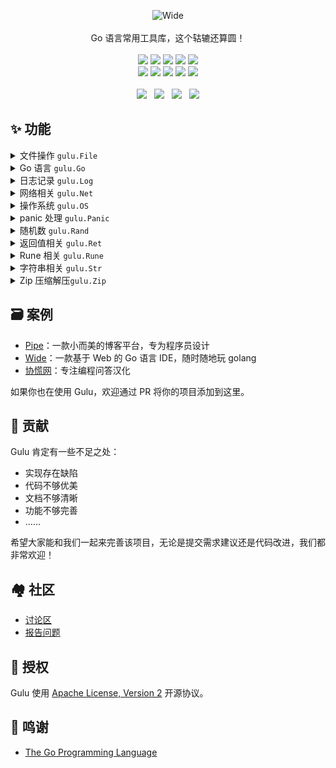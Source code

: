 <p align = "center">
<img alt="Wide" src="https://user-images.githubusercontent.com/873584/58315007-4100f080-7e43-11e9-9b10-b64a6a4a5d2d.png">
<br><br>
Go 语言常用工具库，这个轱辘还算圆！
<br><br>
<a title="Build Status" target="_blank" href="https://travis-ci.org/b3log/gulu"><img src="https://img.shields.io/travis/b3log/gulu.svg?style=flat-square"></a>
<a title="GoDoc" target="_blank" href="https://godoc.org/github.com/b3log/gulu"><img src="http://img.shields.io/badge/godoc-reference-5272B4.svg?style=flat-square"></a>
<a title="Go Report Card" target="_blank" href="https://goreportcard.com/report/github.com/b3log/gulu"><img src="https://goreportcard.com/badge/github.com/b3log/gulu?style=flat-square"></a>
<a title="Coverage Status" target="_blank" href="https://coveralls.io/repos/github/b3log/gulu/badge.svg?branch=master"><img src="https://img.shields.io/coveralls/github/b3log/gulu.svg?style=flat-square&color=CC9933"></a>
<a title="Code Size" target="_blank" href="https://github.com/b3log/gulu"><img src="https://img.shields.io/github/languages/code-size/b3log/gulu.svg?style=flat-square"></a>
<br>
<a title="Apache License" target="_blank" href="https://github.com/b3log/gulu/blob/master/LICENSE"><img src="https://img.shields.io/badge/license-apache2-orange.svg?style=flat-square"></a>
<a title="GitHub Commits" target="_blank" href="https://github.com/b3log/gulu/commits/master"><img src="https://img.shields.io/github/commit-activity/m/b3log/gulu.svg?style=flat-square"></a>
<a title="Last Commit" target="_blank" href="https://github.com/b3log/gulu/commits/master"><img src="https://img.shields.io/github/last-commit/b3log/gulu.svg?style=flat-square&color=FF9900"></a>
<a title="GitHub Pull Requests" target="_blank" href="https://github.com/b3log/gulu/pulls"><img src="https://img.shields.io/github/issues-pr-closed/b3log/gulu.svg?style=flat-square&color=FF9966"></a>
<a title="Hits" target="_blank" href="https://github.com/b3log/hits"><img src="https://hits.b3log.org/b3log/gulu.svg"></a>
<br><br>
<a title="GitHub Watchers" target="_blank" href="https://github.com/b3log/gulu/watchers"><img src="https://img.shields.io/github/watchers/b3log/gulu.svg?label=Watchers&style=social"></a>&nbsp;&nbsp;
<a title="GitHub Stars" target="_blank" href="https://github.com/b3log/gulu/stargazers"><img src="https://img.shields.io/github/stars/b3log/gulu.svg?label=Stars&style=social"></a>&nbsp;&nbsp;
<a title="GitHub Forks" target="_blank" href="https://github.com/b3log/gulu/network/members"><img src="https://img.shields.io/github/forks/b3log/gulu.svg?label=Forks&style=social"></a>&nbsp;&nbsp;
<a title="Author GitHub Followers" target="_blank" href="https://github.com/88250"><img src="https://img.shields.io/github/followers/88250.svg?label=Followers&style=social"></a>
</p>

## ✨ 功能

<details>
<summary>文件操作 <code>gulu.File</code></summary>
<br>

* 获取文件大小
* 判断路径是否存在
* 判断文件是否是图片
* 按内容判断文件是否是可执行二进制
* 判断文件是否是目录
* 复制文件
* 复制目录
</details>

<details>
<summary>Go 语言 <code>gulu.Go</code></summary>
<br>

* 获取 Go API 源码目录路径
* 判断指定路径是否在 Go API 源码目录下
* 获取格式化工具名 ["gofmt", "goimports"]
* 获取 $GOBIN 下指定可执行程序名的绝对路径
</details>


<details>
<summary>日志记录 <code>gulu.Log</code></summary>
<br>

* 提供可指定日志级别的日志记录器
</details>

<details>
<summary>网络相关 <code>gulu.Net</code></summary>
<br>

* 获取本机第一张网卡的地址
</details>

<details>
<summary>操作系统 <code>gulu.OS</code></summary>
<br>

* 判断是否是 Windows
* 获取当前进程的工作目录
* 获取用户 Home 目录路径
</details>

<details>
<summary>panic 处理 <code>gulu.Panic</code></summary>
<br>

* 包装 recover() 提供更好的报错日志格式
</details>

<details>
<summary>随机数 <code>gulu.Rand</code></summary>
<br>

* 随机字符串
* 随机整数
</details>

<details>
<summary>返回值相关 <code>gulu.Ret</code></summary>
<br>

* 提供普适返回值结构
</details>

<details>
<summary>Rune 相关 <code>gulu.Rune</code></summary>
<br>

* 判断 rune 是否为数字或字母
* 判断 rune 是否为字母
</details>

<details>
<summary>字符串相关 <code>gulu.Str</code></summary>
<br>

* 字符串是否包含在字符串数组中
* 求最长公共子串
</details>

<details>
<summary>Zip 压缩解压<code>gulu.Zip</code></summary>
<br>

* Zip 压缩和解压
</details>

## 🗃 案例

* [Pipe](https://github.com/b3log/pipe)：一款小而美的博客平台，专为程序员设计
* [Wide](https://github.com/b3log/wide)：一款基于 Web 的 Go 语言 IDE，随时随地玩 golang
* [协慌网](https://routinepanic.com)：专注编程问答汉化

如果你也在使用 Gulu，欢迎通过 PR 将你的项目添加到这里。

## 💝 贡献

Gulu 肯定有一些不足之处：

* 实现存在缺陷
* 代码不够优美
* 文档不够清晰
* 功能不够完善
* ……

希望大家能和我们一起来完善该项目，无论是提交需求建议还是代码改进，我们都非常欢迎！

## 🏘️ 社区

* [讨论区](https://ld246.com/tag/gulu)
* [报告问题](https://github.com/b3log/gulu/issues/new/choose)

## 📄 授权

Gulu 使用 [Apache License, Version 2](https://www.apache.org/licenses/LICENSE-2.0) 开源协议。

## 🙏 鸣谢

* [The Go Programming Language](https://golang.org)
